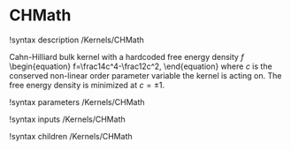 # CHMath

!syntax description /Kernels/CHMath

Cahn-Hilliard bulk kernel with a hardcoded free energy density $f$
\begin{equation}
f=\frac14c^4-\frac12c^2,
\end{equation}
where $c$ is the conserved non-linear order parameter variable the kernel is acting
on. The free energy density is minimized at $c=\pm1$.

!syntax parameters /Kernels/CHMath

!syntax inputs /Kernels/CHMath

!syntax children /Kernels/CHMath
